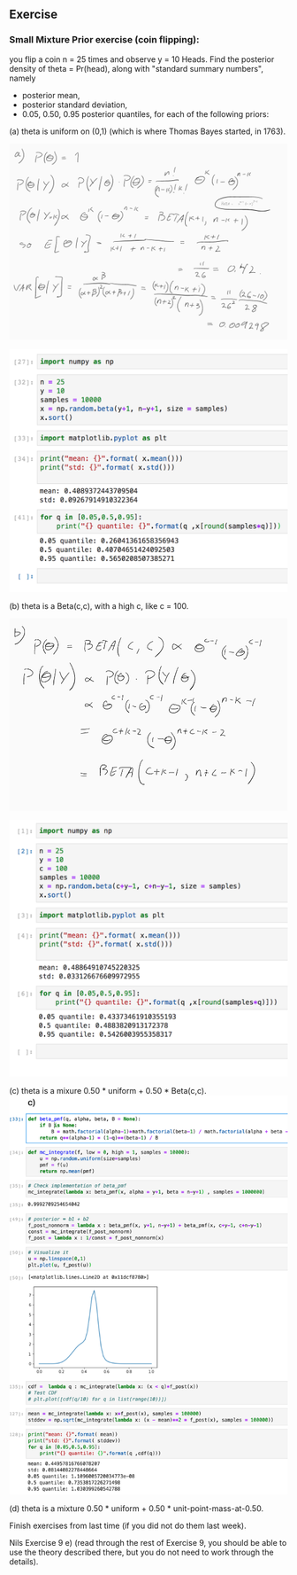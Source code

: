 
## Exercise

### Small Mixture Prior exercise (coin flipping):
you flip a coin n = 25 times and observe y = 10 Heads.
Find the posterior density of theta = Pr(head), along with "standard summary numbers", namely
- posterior mean,
- posterior standard deviation,
- 0.05, 0.50, 0.95 posterior quantiles,
for each of the following priors:

(a) theta is uniform on (0,1) (which is where Thomas Bayes started, in 1763).

![](lecture5.assets/lecture5-526c6fa7.png)

![](lecture5.assets/lecture5-7aeeaa49.png)

(b) theta is a Beta(c,c), with a high c, like c = 100.

![](lecture5.assets/lecture5-6397b9ce.png)

![](lecture5.assets/lecture5-7fd77ff2.png)

(c) theta is a mixure 0.50 * uniform + 0.50 * Beta(c,c).
![](lecture5.assets/lecture5-88d2c5c5.png)

(d) theta is a mixture 0.50 * uniform + 0.50 * unit-point-mass-at-0.50.




Finish exercises from last time (if you did not do them last week).

Nils Exercise 9 e) (read through the rest of Exercise 9, you should be able to use the theory described there, but you do not need to work through the details).
